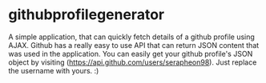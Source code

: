 # githubprofilegenerator
A simple application, that can quickly fetch details of a github profile using AJAX. Github has a really easy to use API that can return JSON content that was used in the application.
You can easily get your github profile's JSON object by visiting (https://api.github.com/users/serapheon98). Just replace the username with yours. :)
